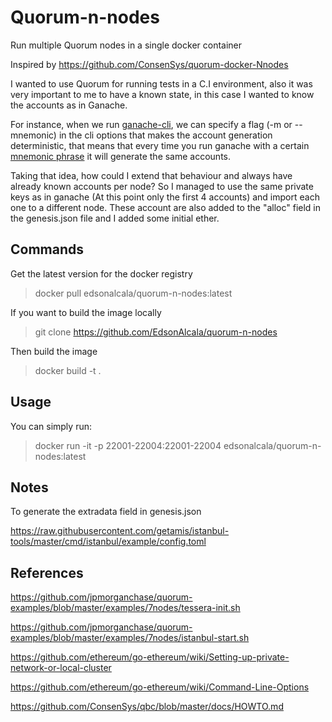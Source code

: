 # Quorum-n-nodes

Run multiple Quorum nodes in a single docker container

Inspired by https://github.com/ConsenSys/quorum-docker-Nnodes

I wanted to use Quorum for running tests in a C.I environment, also it was very important to me to have a known state, in this case I wanted to know the accounts as in Ganache. 

For instance, when we run [ganache-cli](https://github.com/trufflesuite/ganache-cli), we can specify a flag (-m or --mnemonic) in the cli options that makes the account generation deterministic, that means that every time you run ganache with a certain [mnemonic phrase](https://en.bitcoin.it/wiki/Seed_phrase) it will generate the same accounts.

Taking that idea, how could I extend that behaviour and always have already known accounts per node? So I managed to use the same private keys as in ganache (At this point only the first 4 accounts) and import each one to a different node. These account are also added to the "alloc" field in the genesis.json file and I added some initial ether.

## Commands

Get the latest version for the docker registry

> docker pull edsonalcala/quorum-n-nodes:latest

If you want to build the image locally

> git clone https://github.com/EdsonAlcala/quorum-n-nodes

Then build the image

> docker build -t <container-name> .

## Usage

You can simply run:

> docker run -it -p 22001-22004:22001-22004 edsonalcala/quorum-n-nodes:latest 

## Notes

To generate the extradata field in genesis.json

https://raw.githubusercontent.com/getamis/istanbul-tools/master/cmd/istanbul/example/config.toml

## References

https://github.com/jpmorganchase/quorum-examples/blob/master/examples/7nodes/tessera-init.sh

https://github.com/jpmorganchase/quorum-examples/blob/master/examples/7nodes/istanbul-start.sh

https://github.com/ethereum/go-ethereum/wiki/Setting-up-private-network-or-local-cluster

https://github.com/ethereum/go-ethereum/wiki/Command-Line-Options

https://github.com/ConsenSys/qbc/blob/master/docs/HOWTO.md
